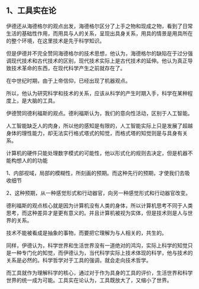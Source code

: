 <h2>1、工具实在论</h2><p data-pid="j1TUVgf6">伊德还从海德格尔的观点出发，海德格尔区分了上手之物和现成之物，看到了日常生活的基础性作用，而用具与人的关系，呈现出具身关系，用具的情景是用具所在的整个环境，在这里技术是先于科学知识。</p><p data-pid="ijFDkm7h">但是伊德并不完全赞同海德格尔的技术思想，他认为，海德格尔的缺陷在于过分强调现代技术和古代技术的区别，现代技术实际上是古代技术的延伸。他认为真正导致技术革命的东西，在现代科学产生之前就存在了。</p><p data-pid="BiIPa7YP">在中世纪时期，由于上帝信仰，已经出现了机器观点。</p><p data-pid="kSwgHJAm">所以，他认为研究科学和技术的关系，应该从科学的产生时期入手，科学在某种程度上，是大脑的工具。</p><p data-pid="eY4qT3kq">伊德赞同德利福斯的观点。德利福斯认为，我们的意向性活动，区别于人工智能。</p><p data-pid="41Ym393V">人工智能缺乏人的肉身，所以他的感知是有限的，人工智能实际上只是发展了超越身体的理性能力，却无法实行格式塔式的知觉，而格式塔的知觉则是与具身有关系。</p><p data-pid="9-2V0S9p">计算机的硬件只能处理数字模式的可能性，他以形式化的规则去决定，但是机器不能构想人的的功能</p><p data-pid="owvSU5zM">1、内部视域，局部的模糊性，所刻画的预期。而这种先行的预期，才使我们去吸收细节</p><p data-pid="hKJHTBS2">2、这种预期，从一种感觉形式和行动器官，向另一种感觉形式和行动器官改变。</p><p data-pid="aH4zwe9r">德利福斯的观点核心就是因为计算机没有人类的身体，所以计算机思考不同于人类思考，而这种差异才是更有意义的。并且计算机被视为实体，但是技术则是人与世界的关系。</p><p data-pid="V88B821O">技术不能被看成是抽象的事物，而要把它理解为与人相关的，共生的。</p><p data-pid="1lWpNoeq">同样，伊德认为，科学世界和生活世界没有一道绝对的鸿沟，实际上科学的知觉只是一种专门化的知觉，而伊德认为，当代科学实际上技术体现的科学，他与技术的关系是必然的。科学哲学对于工具的强调，就会走向技术哲学。</p><p data-pid="JaK7b4Fr">而工具就作为理解科学的核心，通过对于作为具身的工具的评价，生活世界和科学世界的统一成为可能。工具实在论认为，工具既放大了，又缩小了世界。</p><p></p>